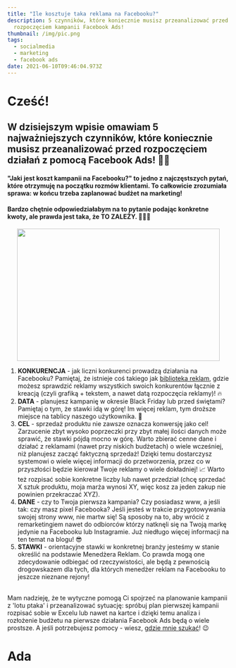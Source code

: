 ```yaml
---
title: "Ile kosztuje taka reklama na Facebooku?"
description: 5 czynników, które koniecznie musisz przeanalizować przed
  rozpoczęciem kampanii Facebook Ads!
thumbnail: /img/pic.png
tags:
  - socialmedia
  - marketing
  - facebook ads
date: 2021-06-10T09:46:04.973Z
---
```


# **Cześć!**

## W dzisiejszym wpisie omawiam 5 najważniejszych czynników, które koniecznie musisz przeanalizować przed rozpoczęciem działań z pomocą Facebook Ads! ✌🏻

#### "Jaki jest koszt kampanii na Facebooku?" to jedno z najczęstszych pytań, które otrzymuję na początku rozmów klientami. To całkowicie zrozumiała sprawa: w końcu trzeba zaplanować budżet na marketing!

#### Bardzo chętnie odpowiedziałabym na to pytanie podając konkretne kwoty, ale prawda jest taka, że TO ZALEŻY. 🤷🏼‍♀

<p align="center">
  <img width="460" height="300" src="https://podcastada.s3.eu-central-1.amazonaws.com/pexels-cottonbro-5081926.jpeg">
</p>

1. **KONKURENCJA** - jak liczni konkurenci prowadzą działania na Facebooku? Pamiętaj, że istnieje coś takiego jak [biblioteka reklam](https://www.facebook.com/ads/library/?active_status=all&ad_type=all&country=PL&sort_data[direction]=desc&sort_data[mode]=relevancy_monthly_grouped&media_type=all), gdzie możesz sprawdzić reklamy wszystkich swoich konkurentów łącznie z kreacją (czyli grafiką + tekstem, a nawet datą rozpoczęcia reklamy)! 🔥
2. **DATA** - planujesz kampanię w okresie Black Friday lub przed świętami? Pamiętaj o tym, że stawki idą w górę! Im więcej reklam, tym droższe miejsce na tablicy naszego użytkownika. 💸
3. **CEL** - sprzedaż produktu nie zawsze oznacza konwersję jako cel! Zarzucenie zbyt wysoko poprzeczki przy zbyt małej ilości danych może sprawić, że stawki pójdą mocno w górę. Warto zbierać cenne dane i działać z reklamami (nawet przy niskich budżetach) o wiele wcześniej, niż planujesz zacząć faktyczną sprzedaż! Dzięki temu dostarczysz systemowi o wiele więcej informacji do przetworzenia, przez co w przyszłości będzie kierował Twoje reklamy o wiele dokładniej! 📈 Warto też rozpisać sobie konkretne liczby lub nawet przedział (chcę sprzedać X sztuk produktu, moja marża wynosi XY, więc kosz za jeden zakup nie powinien przekraczać XYZ).
4. **DANE** - czy to Twoja pierwsza kampania? Czy posiadasz www, a jeśli tak: czy masz pixel Facebooka? Jeśli jesteś w trakcie przygotowywania swojej strony www, nie martw się! Są sposoby na to, aby wrócić z remarketingiem nawet do odbiorców którzy natknęli się na Twoją markę jedynie na Facebooku lub Instagramie. Już niedługo więcej informacji na ten temat na blogu! 😎
5. **STAWKI** - orientacyjne stawki w konkretnej branży jesteśmy w stanie określić na podstawie Menedżera Reklam. Co prawda mogą one zdecydowanie odbiegać od rzeczywistości, ale będą z pewnością drogowskazem dla tych, dla których menedżer reklam na Facebooku to jeszcze nieznane rejony!

\
Mam nadzieję, że te wytyczne pomogą Ci spojrzeć na planowanie kampanii z 'lotu ptaka' i przeanalizować sytuację: spróbuj plan pierwszej kampanii rozpisać sobie w Excelu lub nawet na kartce i dzięki temu analiza i rozłożenie budżetu na pierwsze działania Facebook Ads będą o wiele prostsze. A jeśli potrzebujesz pomocy - wiesz, [gdzie mnie szukać](https://adrianna.com.pl/contact)! 😉

# Ada
